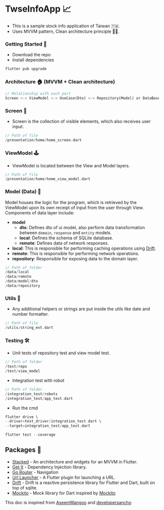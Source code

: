 

# TwseInfoApp 📈
- This is a sample stock info application of Taiwan 🇹🇼.
- Uses MVVM pattern, Clean architecture principle 👨‍💻.

### Getting Started 🚀

- Download the repo
- Install dependencies

```dart
flutter pub upgrade
```

### Architecture 🏠 (MVVM + Clean architecture)

```dart
// Relationship with each part
Screen <-> ViewModel <-> UseCase(Dto) <-> Repository(Model) or DataBase(Entity) 
```

### Screen 📱
- Screen is the collection of visible elements, which also receives user input.

```dart
// Path of file
/presentation/home/home_screen.dart
```

### ViewModel 🕹
- ViewModel is located between the View and Model layers.
```dart
// Path of file
/presentation/home/home_view_model.dart
```

### Model (Data) 💾
Model houses the logic for the program, which is retrieved by the ViewModel upon its own receipt of input from the user through View. Components of data layer include:
- __model__
	- __dto__: Defines dto of ui model, also perform data transformation between ```domain```, ```response``` and ```entity``` models.
	- __local__: Defines the schema of SQLite database.
	- __remote__: Defines data of network responses.
- __local__: This is responsible for performing caching operations using [Drift](https://pub.dev/packages/drift).
- __remote__: This is responsible for performing network operations.
- __repository__: Responsible for exposing data to the domain layer.

```dart
// Path of folder
/data/local
/data/remote
/data/model/dto
/data/repository
```

### Utils 🧰
- Any additional helpers or strings are put inside the utils like date and number formatter.
```dart
// Path of file
/utils/string_ext.dart
```

### Testing 🛠
- Unit tests of repository test and view model test.

```dart
// Path of folder
/test/repo
/test/view_model
```

- Integration test with robot
```dart
// Path of folder
/integration_test/robots
/integration_test/app_test.dart
```

- Run the cmd

```dart
flutter drive \
--driver=test_driver/integration_test.dart \
--target=integration_test/app_test.dart

flutter test --coverage
```

## Packages 🚅

- [Stacked](https://pub.dev/packages/stacked) - An architecture and widgets for an MVVM in Flutter.
- [Get It](https://pub.dev/packages/get_it) - Dependency Injection library.
- [Go Router](https://pub.dev/packages/go_router) - Navigation
- [Url Launcher](https://pub.dev/packages/url_launcher) - A Flutter plugin for launching a URL.
- [Drift](https://pub.dev/packages/drift) - Drift is a reactive persistence library for Flutter and Dart, built on top of sqlite.
- [Mockito](https://pub.dev/packages/mockito) - Mock library for Dart inspired by [Mockito](https://github.com/mockito/mockito)

This doc is inspired from [AseemWangoo](https://github.com/AseemWangoo) and [developersancho](https://github.com/developersancho)
